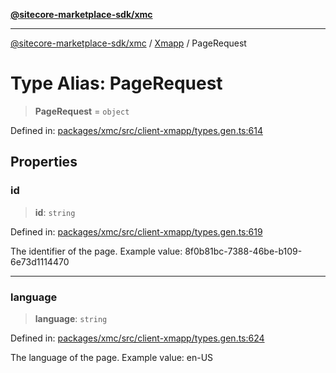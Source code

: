 [**@sitecore-marketplace-sdk/xmc**](../../../../README.md)

***

[@sitecore-marketplace-sdk/xmc](../../../../README.md) / [Xmapp](../README.md) / PageRequest

# Type Alias: PageRequest

> **PageRequest** = `object`

Defined in: [packages/xmc/src/client-xmapp/types.gen.ts:614](https://github.com/Sitecore/marketplace-sdk/blob/main/packages/xmc/src/client-xmapp/types.gen.ts#L614)

## Properties

### id

> **id**: `string`

Defined in: [packages/xmc/src/client-xmapp/types.gen.ts:619](https://github.com/Sitecore/marketplace-sdk/blob/main/packages/xmc/src/client-xmapp/types.gen.ts#L619)

The identifier of the page.
Example value: 8f0b81bc-7388-46be-b109-6e73d1114470

***

### language

> **language**: `string`

Defined in: [packages/xmc/src/client-xmapp/types.gen.ts:624](https://github.com/Sitecore/marketplace-sdk/blob/main/packages/xmc/src/client-xmapp/types.gen.ts#L624)

The language of the page.
Example value: en-US
